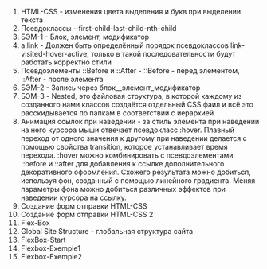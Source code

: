1. HTML-CSS - изменения цвета выделения и букв при выделении текста <br>
2. Псевдоклассы - first-child-last-child-nth-child <br>
3. БЭМ-1 - Блок, элемент, модификатор <br>
4. a:link - Должен быть определённый порядок псевдоклассов link-visited-hover-active, только в такой последовательности будут работать корректно стили <br>
5. Псевдоэлементы ::Before и ::After - ::Before - перед элементом, ::After - после элемента <br>
6. БЭМ-2 - Запись через блок__элемент_модификатор <br>
7. БЭМ-3 - Nested, это файловая структура, в которой каждому из созданного нами классов создаётся отдельный CSS фаил и всё это расскидывается по папкам в соответствии с иерархией <br>
8. Анимация ссылок при наведении - за стиль элемента при наведении на него курсора мыши отвечает псевдокласс :hover.
Плавный переход от одного значения к другому при наведении делается с помощью свойства transition, которое устанавливает время перехода.
:hover можно комбинировать с псевдоэлементами ::before и ::after для добавления к ссылке дополнительного декоративного оформления.
Схожего результата можно добиться, используя фон, созданный с помощью линейного градиента. Меняя параметры фона можно добиться различных эффектов при наведении курсора на ссылку.
9. Создание форм отправки HTML-CSS
10. Создание форм отправки HTML-CSS 2
11. Flex-Box
12. Global Site Structure - глобальная структура сайта
13. FlexBox-Start
14. Flexbox-Exemple1
15. Flexbox-Exemple2